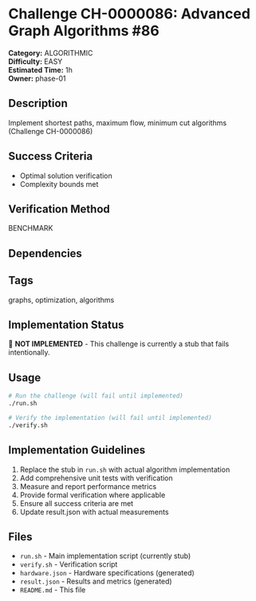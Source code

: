# Challenge CH-0000086: Advanced Graph Algorithms #86

**Category:** ALGORITHMIC  
**Difficulty:** EASY  
**Estimated Time:** 1h  
**Owner:** phase-01  

## Description

Implement shortest paths, maximum flow, minimum cut algorithms (Challenge CH-0000086)

## Success Criteria

- Optimal solution verification
- Complexity bounds met

## Verification Method

BENCHMARK

## Dependencies



## Tags

graphs, optimization, algorithms

## Implementation Status

🚧 **NOT IMPLEMENTED** - This challenge is currently a stub that fails intentionally.

## Usage

```bash
# Run the challenge (will fail until implemented)
./run.sh

# Verify the implementation (will fail until implemented) 
./verify.sh
```

## Implementation Guidelines

1. Replace the stub in `run.sh` with actual algorithm implementation
2. Add comprehensive unit tests with verification
3. Measure and report performance metrics
4. Provide formal verification where applicable
5. Ensure all success criteria are met
6. Update result.json with actual measurements

## Files

- `run.sh` - Main implementation script (currently stub)
- `verify.sh` - Verification script
- `hardware.json` - Hardware specifications (generated)
- `result.json` - Results and metrics (generated)
- `README.md` - This file
